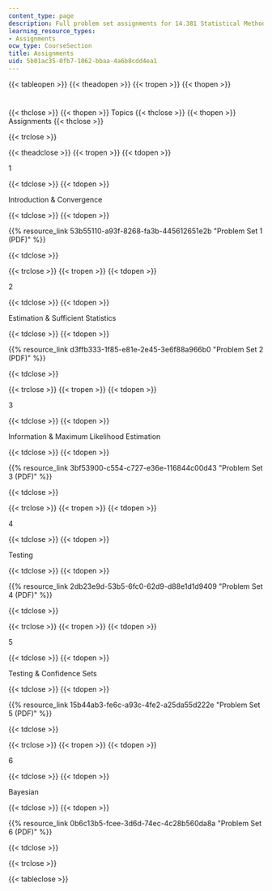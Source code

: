 ```yaml
---
content_type: page
description: Full problem set assignments for 14.381 Statistical Method in Economics.
learning_resource_types:
- Assignments
ocw_type: CourseSection
title: Assignments
uid: 5b01ac35-0fb7-1062-bbaa-4a6b8cdd4ea1
---
```


{{< tableopen >}}
{{< theadopen >}}
{{< tropen >}}
{{< thopen >}}
#
{{< thclose >}}
{{< thopen >}}
Topics
{{< thclose >}}
{{< thopen >}}
Assignments
{{< thclose >}}

{{< trclose >}}

{{< theadclose >}}
{{< tropen >}}
{{< tdopen >}}


1


{{< tdclose >}}
{{< tdopen >}}


Introduction & Convergence


{{< tdclose >}}
{{< tdopen >}}


{{% resource_link 53b55110-a93f-8268-fa3b-445612651e2b "Problem Set 1 (PDF)" %}}


{{< tdclose >}}

{{< trclose >}}
{{< tropen >}}
{{< tdopen >}}


2


{{< tdclose >}}
{{< tdopen >}}


Estimation & Sufficient Statistics


{{< tdclose >}}
{{< tdopen >}}


{{% resource_link d3ffb333-1f85-e81e-2e45-3e6f88a966b0 "Problem Set 2 (PDF)" %}}


{{< tdclose >}}

{{< trclose >}}
{{< tropen >}}
{{< tdopen >}}


3


{{< tdclose >}}
{{< tdopen >}}


Information & Maximum Likelihood Estimation


{{< tdclose >}}
{{< tdopen >}}


{{% resource_link 3bf53900-c554-c727-e36e-116844c00d43 "Problem Set 3 (PDF)" %}}


{{< tdclose >}}

{{< trclose >}}
{{< tropen >}}
{{< tdopen >}}


4


{{< tdclose >}}
{{< tdopen >}}


Testing


{{< tdclose >}}
{{< tdopen >}}


{{% resource_link 2db23e9d-53b5-6fc0-62d9-d88e1d1d9409 "Problem Set 4 (PDF)" %}}


{{< tdclose >}}

{{< trclose >}}
{{< tropen >}}
{{< tdopen >}}


5


{{< tdclose >}}
{{< tdopen >}}


Testing & Confidence Sets


{{< tdclose >}}
{{< tdopen >}}


{{% resource_link 15b44ab3-fe6c-a93c-4fe2-a25da55d222e "Problem Set 5 (PDF)" %}}


{{< tdclose >}}

{{< trclose >}}
{{< tropen >}}
{{< tdopen >}}


6


{{< tdclose >}}
{{< tdopen >}}


Bayesian


{{< tdclose >}}
{{< tdopen >}}


{{% resource_link 0b6c13b5-fcee-3d6d-74ec-4c28b560da8a "Problem Set 6 (PDF)" %}}


{{< tdclose >}}

{{< trclose >}}

{{< tableclose >}}